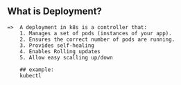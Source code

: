 
## What is Deployment?
    =>  A deployment in k8s is a controller that:
        1. Manages a set of pods (instances of your app).
        2. Ensures the correct number of pods are running.
        3. Provides self-healing 
        4. Enables Rolling updates
        5. Allow easy scalling up/down
        
        ## example:
        kubectl 
